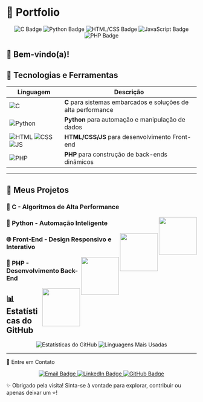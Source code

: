 # 🌟 Portfolio

<p align="center">
  <img src="https://img.shields.io/badge/Code-C-blue.svg?style=for-the-badge" alt="C Badge"/>
  <img src="https://img.shields.io/badge/Python-blue.svg?style=for-the-badge&logo=python&logoColor=yellow" alt="Python Badge"/>
  <img src="https://img.shields.io/badge/HTML/CSS-orange.svg?style=for-the-badge&logo=html5" alt="HTML/CSS Badge"/>
  <img src="https://img.shields.io/badge/JavaScript-yellow.svg?style=for-the-badge&logo=javascript&logoColor=white" alt="JavaScript Badge"/>
  <img src="https://img.shields.io/badge/PHP-purple.svg?style=for-the-badge&logo=php" alt="PHP Badge"/>
</p>

👋 **Bem-vindo(a)!**  
---

## 🌟 Tecnologias e Ferramentas

| Linguagem | Descrição |
|-----------|-----------|
| ![C](https://img.shields.io/badge/C-00599C.svg?style=for-the-badge&logo=c&logoColor=white) | **C** para sistemas embarcados e soluções de alta performance |
| ![Python](https://img.shields.io/badge/Python-3776AB.svg?style=for-the-badge&logo=python&logoColor=white) | **Python** para automação e manipulação de dados |
| ![HTML](https://img.shields.io/badge/HTML-F16428.svg?style=for-the-badge&logo=html5&logoColor=white) ![CSS](https://img.shields.io/badge/CSS-1572B6.svg?style=for-the-badge&logo=css3&logoColor=white) ![JS](https://img.shields.io/badge/JavaScript-F7DF1E.svg?style=for-the-badge&logo=javascript&logoColor=black) | **HTML/CSS/JS** para desenvolvimento Front-end |
| ![PHP](https://img.shields.io/badge/PHP-777BB4.svg?style=for-the-badge&logo=php&logoColor=white) | **PHP** para construção de back-ends dinâmicos |

---

## 🎯 Meus Projetos

### 🔧 C - Algoritmos de Alta Performance
<img src="https://upload.wikimedia.org/wikipedia/commons/1/18/C_Programming_Language.svg" width="100px" align="right"/>


### 🐍 Python - Automação Inteligente
<img src="https://upload.wikimedia.org/wikipedia/commons/c/c3/Python-logo-notext.svg" width="100px" align="right"/>


### 🌐 Front-End - Design Responsivo e Interativo
<img src="https://upload.wikimedia.org/wikipedia/commons/6/61/HTML5_logo_and_wordmark.svg" width="100px" align="right"/>


### 🐘 PHP - Desenvolvimento Back-End
<img src="https://upload.wikimedia.org/wikipedia/commons/2/27/PHP-logo.svg" width="100px" align="right"/>


## 📊 Estatísticas do GitHub

<p align="center">
  <img src="https://github-readme-stats.vercel.app/api?username=levraimig&show_icons=true&theme=radical" alt="Estatísticas do GitHub"/>
  <img src="https://github-readme-stats.vercel.app/api/top-langs/?username=levraimig&layout=compact&theme=radical" alt="Linguagens Mais Usadas"/>
</p>

---
💬 Entre em Contato
<p align="center"> <a href="mailto:migpaniz@gmail.com"> <img src="https://img.shields.io/badge/Email-D14836?style=for-the-badge&logo=gmail&logoColor=white" alt="Email Badge"/> </a> <a href="https://www.linkedin.com/in/miguel-paniz-31736b2a3//"> <img src="https://img.shields.io/badge/LinkedIn-0077B5?style=for-the-badge&logo=linkedin&logoColor=white" alt="LinkedIn Badge"/> </a> <a href="https://github.com/levraimig"> <img src="https://img.shields.io/badge/GitHub-181717?style=for-the-badge&logo=github&logoColor=white" alt="GitHub Badge"/> </a> </p>

✨ Obrigado pela visita! Sinta-se à vontade para explorar, contribuir ou apenas deixar um ⭐!
